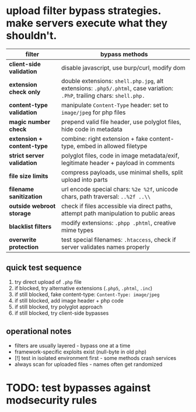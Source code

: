 # upload filter bypass strategies. make servers execute what they shouldn't.

| filter | bypass methods |
|--------|----------------|
| **client-side validation** | disable javascript, use burp/curl, modify dom |
| **extension check only** | double extensions: `shell.php.jpg`, alt extensions: `.php5/.phtml`, case variation: `.PhP`, trailing chars: `shell.php.` |
| **content-type validation** | manipulate `Content-Type` header: set to `image/jpeg` for php files |
| **magic number check** | prepend valid file header, use polyglot files, hide code in metadata |
| **extension + content-type** | combine: right extension + fake content-type, embed in allowed filetype |
| **strict server validation** | polyglot files, code in image metadata/exif, legitimate header + payload in comments |
| **file size limits** | compress payloads, use minimal shells, split upload into parts |
| **filename sanitization** | url encode special chars: `%2e %2f`, unicode chars, path traversal: `..%2f ..\\` |
| **outside webroot storage** | check if files accessible via direct paths, attempt path manipulation to public areas |
| **blacklist filters** | modify extensions: `.phpp .phtml`, creative mime types |
| **overwrite protection** | test special filenames: `.htaccess`, check if server validates names properly |

## quick test sequence

1. try direct upload of `.php` file
2. if blocked, try alternative extensions (`.php5`, `.phtml`, `.inc`)
3. if still blocked, fake content-type: `Content-Type: image/jpeg`
4. if still blocked, add image header + php code
5. if still blocked, try polyglot approach
6. if still blocked, try client-side bypasses

## operational notes

- filters are usually layered - bypass one at a time
- framework-specific exploits exist (null-byte in old php)
- [!] test in isolated environment first - some methods crash services
- always scan for uploaded files - names often get randomized

# TODO: test bypasses against modsecurity rules